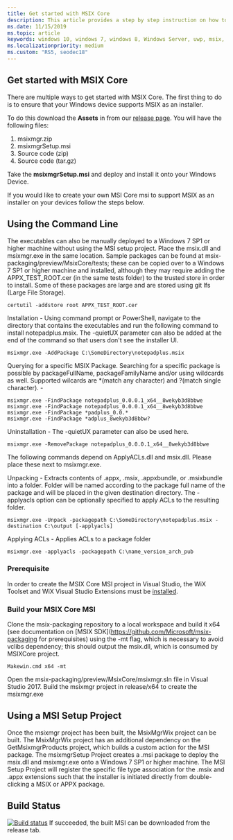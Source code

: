 ```yaml
---
title: Get started with MSIX Core
description: This article provides a step by step instruction on how to leverage the MSIX Core bootstrapper, which creates an application using ClickOnce that will allow your users to just download a setup.exe and install their MSIX app through the MSIX Core Installer.
ms.date: 11/15/2019
ms.topic: article
keywords: windows 10, windows 7, windows 8, Windows Server, uwp, msix, msixcore, 1709, 1703, 1607, 1511, 1507
ms.localizationpriority: medium
ms.custom: "RS5, seodec18"
---
```


## Get started with MSIX Core
There are multiple ways to get started with MSIX Core. The first thing to do is to ensure that your Windows device supports MSIX as an installer.

To do this download the **Assets** in from our [release page](https://github.com/microsoft/msix-packaging/releases). You will have the following files: 
1. msixmgr.zip
2. msixmgrSetup.msi
3. Source code (zip)
4. Source code (tar.gz) 

Take the **msixmgrSetup.msi** and deploy and install it onto your Windows Device. 

If you would like to create your own MSI Core msi to support MSIX as an installer on your devices follow the steps below. 

## Using the Command Line
The executables can also be manually deployed to a Windows 7 SP1 or higher machine without using the MSI setup project. Place the msix.dll and msixmgr.exe in the same location. 
Sample packages can be found at msix-packaging/preview/MsixCore/tests; these can be copied over to a Windows 7 SP1 or higher machine and installed, although they may require adding the APPX_TEST_ROOT.cer (in the same tests folder) to the trusted store in order to install. Some of these packages are large and are stored using git lfs (Large File Storage).

```
certutil -addstore root APPX_TEST_ROOT.cer
```

Installation - Using command prompt or PowerShell, navigate to the directory that contains the executables and run the following command to install notepadplus.msix. The -quietUX parameter can also be added at the end of the command so that users don't see the installer UI.
```
msixmgr.exe -AddPackage C:\SomeDirectory\notepadplus.msix
```
Querying for a specific MSIX Package. Searching for a specific package is possible by packageFullName, packageFamilyName and/or using wildcards as well. Supported wilcards are *(match any character) and ?(match single character). -
```
msixmgr.exe -FindPackage notepadplus_0.0.0.1_x64__8wekyb3d8bbwe
msixmgr.exe -FindPackage notepadplus_0.0.0.1_x64__8wekyb3d8bbwe
msixmgr.exe -FindPackage *padplus_0.0.*
msixmgr.exe -FindPackage *adplus_8wekyb3d8bbw?
```
Uninstallation - The -quietUX parameter can also be used here.
```
msixmgr.exe -RemovePackage notepadplus_0.0.0.1_x64__8wekyb3d8bbwe
```

The following commands depend on ApplyACLs.dll and msix.dll. Please place these next to msixmgr.exe.

Unpacking - Extracts contents of .appx, .msix, .appxbundle, or .msixbundle into a folder. Folder will be named according to the package full name of the package and will be placed in the given destination directory. The -applyacls option can be optionally specified to apply ACLs to the resulting folder.
```
msixmgr.exe -Unpack -packagepath C:\SomeDirectory\notepadplus.msix -destination C:\output [-applyacls]
```
Applying ACLs - Applies ACLs to a package folder 
```
msixmgr.exe -applyacls -packagepath C:\name_version_arch_pub
```

### Prerequisite
In order to create the MSIX Core MSI project in Visual Studio, the WiX Toolset and WiX Visual Studio Extensions must be [installed](https://wixtoolset.org/releases/). 

### Build your MSIX Core MSI 
Clone the msix-packaging repository to a local workspace and build it x64 (see documentation on [MSIX SDK](https://github.com/Microsoft/msix-packaging for prerequisites) using the -mt flag, which is necessary to avoid vclibs dependency; this should output the msix.dll, which is consumed by MSIXCore project.

```
Makewin.cmd x64 -mt
```
Open the msix-packaging/preview/MsixCore/msixmgr.sln file in Visual Studio 2017. Build the msixmgr project in release/x64 to create the msixmgr.exe

## Using a MSI Setup Project
Once the msixmgr project has been built, the MsixMgrWix project can be built. The MsixMgrWix project has an additional dependency on the GetMsixmgrProducts project, which builds a custom action for the MSI package.
The msixmgrSetup Project creates a .msi package to deploy the msix.dll and msixmgr.exe onto a Windows 7 SP1 or higher machine. The MSI Setup Project will register the specific file type association for the .msix and .appx extensions such that the installer is initiated directly from double-clicking a MSIX or APPX package.



## Build Status
[![Build status](https://microsoft.visualstudio.com/xPlatAppx/_apis/build/status/CIGitHub-for-MsixCoreInstaller)](https://github.com/Microsoft/msix-packaging/releases/tag/MsixCoreInstaller-preview)
If succeeded, the built MSI can be downloaded from the release tab.
